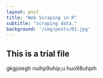 ```yaml
---
layout: post
title: "Web Scraping in R"
subtitle: "scraping data."
background: '/img/posts/01.jpg'
---
```

## This is a trial file
gkgjoiegh
nuihp9uhip;u
huo98uhpih

 